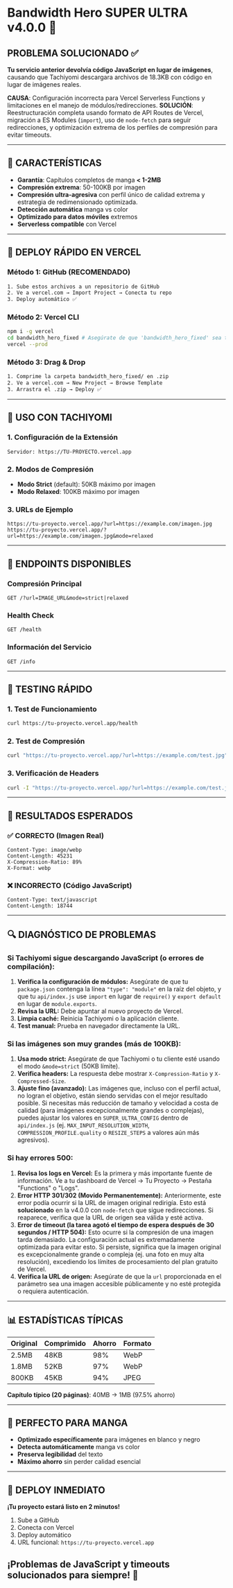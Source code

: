 # Bandwidth Hero SUPER ULTRA v4.0.0 🚀

## PROBLEMA SOLUCIONADO ✅

**Tu servicio anterior devolvía código JavaScript en lugar de imágenes**, causando que Tachiyomi descargara archivos de 18.3KB con código en lugar de imágenes reales.

**CAUSA**: Configuración incorrecta para Vercel Serverless Functions y limitaciones en el manejo de módulos/redirecciones.
**SOLUCIÓN**: Reestructuración completa usando formato de API Routes de Vercel, migración a ES Modules (`import`), uso de `node-fetch` para seguir redirecciones, y optimización extrema de los perfiles de compresión para evitar timeouts.

---

## 🎯 CARACTERÍSTICAS

-   **Garantía**: Capítulos completos de manga **< 1-2MB**
-   **Compresión extrema**: 50-100KB por imagen
-   **Compresión ultra-agresiva** con perfil único de calidad extrema y estrategia de redimensionado optimizada.
-   **Detección automática** manga vs color
-   **Optimizado para datos móviles** extremos
-   **Serverless compatible** con Vercel

---

## 🚀 DEPLOY RÁPIDO EN VERCEL

### Método 1: GitHub (RECOMENDADO)
```bash
1. Sube estos archivos a un repositorio de GitHub
2. Ve a vercel.com → Import Project → Conecta tu repo
3. Deploy automático ✅
```

### Método 2: Vercel CLI
```bash
npm i -g vercel
cd bandwidth_hero_fixed # Asegúrate de que 'bandwidth_hero_fixed' sea tu carpeta principal
vercel --prod
```

### Método 3: Drag & Drop
```bash
1. Comprime la carpeta bandwidth_hero_fixed/ en .zip
2. Ve a vercel.com → New Project → Browse Template
3. Arrastra el .zip → Deploy ✅
```

---

## 📱 USO CON TACHIYOMI

### 1. Configuración de la Extensión
```
Servidor: https://TU-PROYECTO.vercel.app
```

### 2. Modos de Compresión
-   **Modo Strict** (default): 50KB máximo por imagen
-   **Modo Relaxed**: 100KB máximo por imagen

### 3. URLs de Ejemplo
```
https://tu-proyecto.vercel.app/?url=https://example.com/imagen.jpg
https://tu-proyecto.vercel.app/?url=https://example.com/imagen.jpg&mode=relaxed
```

---

## 🔧 ENDPOINTS DISPONIBLES

### Compresión Principal
```
GET /?url=IMAGE_URL&mode=strict|relaxed
```

### Health Check
```
GET /health
```

### Información del Servicio
```
GET /info
```

---

## 🧪 TESTING RÁPIDO

### 1. Test de Funcionamiento
```bash
curl https://tu-proyecto.vercel.app/health
```

### 2. Test de Compresión
```bash
curl "https://tu-proyecto.vercel.app/?url=https://example.com/test.jpg" -o test_compressed.jpg
```

### 3. Verificación de Headers
```bash
curl -I "https://tu-proyecto.vercel.app/?url=https://example.com/test.jpg"
```

---

## 🎯 RESULTADOS ESPERADOS

### ✅ CORRECTO (Imagen Real)
```
Content-Type: image/webp
Content-Length: 45231
X-Compression-Ratio: 89%
X-Format: webp
```

### ❌ INCORRECTO (Código JavaScript)
```
Content-Type: text/javascript
Content-Length: 18744
```

---

## 🔍 DIAGNÓSTICO DE PROBLEMAS

### Si Tachiyomi sigue descargando JavaScript (o errores de compilación):
1.  **Verifica la configuración de módulos:** Asegúrate de que tu `package.json` contenga la línea `"type": "module"` en la raíz del objeto, y que tu `api/index.js` use `import` en lugar de `require()` y `export default` en lugar de `module.exports`.
2.  **Revisa la URL:** Debe apuntar al nuevo proyecto de Vercel.
3.  **Limpia caché:** Reinicia Tachiyomi o la aplicación cliente.
4.  **Test manual:** Prueba en navegador directamente la URL.

### Si las imágenes son muy grandes (más de 100KB):
1.  **Usa modo strict:** Asegúrate de que Tachiyomi o tu cliente esté usando el modo `&mode=strict` (50KB límite).
2.  **Verifica headers:** La respuesta debe mostrar `X-Compression-Ratio` y `X-Compressed-Size`.
3.  **Ajuste fino (avanzado):** Las imágenes que, incluso con el perfil actual, no logran el objetivo, están siendo servidas con el mejor resultado posible. Si necesitas más reducción de tamaño y velocidad a costa de calidad (para imágenes excepcionalmente grandes o complejas), puedes ajustar los valores en `SUPER_ULTRA_CONFIG` dentro de `api/index.js` (ej. `MAX_INPUT_RESOLUTION_WIDTH`, `COMPRESSION_PROFILE.quality` o `RESIZE_STEPS` a valores aún más agresivos).

### Si hay errores 500:
1.  **Revisa los logs en Vercel:** Es la primera y más importante fuente de información. Ve a tu dashboard de Vercel → Tu Proyecto → Pestaña "Functions" o "Logs".
2.  **Error HTTP 301/302 (Movido Permanentemente):** Anteriormente, este error podía ocurrir si la URL de imagen original redirigía. Esto está **solucionado** en la v4.0.0 con `node-fetch` que sigue redirecciones. Si reaparece, verifica que la URL de origen sea válida y esté activa.
3.  **Error de timeout (la tarea agotó el tiempo de espera después de 30 segundos / HTTP 504):** Esto ocurre si la compresión de una imagen tarda demasiado. La configuración actual es extremadamente optimizada para evitar esto. Si persiste, significa que la imagen original es excepcionalmente grande o compleja (ej. una foto en muy alta resolución), excediendo los límites de procesamiento del plan gratuito de Vercel.
4.  **Verifica la URL de origen:** Asegúrate de que la `url` proporcionada en el parámetro sea una imagen accesible públicamente y no esté protegida o requiera autenticación.

---

## 📊 ESTADÍSTICAS TÍPICAS

| Original | Comprimido | Ahorro | Formato |
|----------|------------|--------|---------|
| 2.5MB    | 48KB      | 98%    | WebP    |
| 1.8MB    | 52KB      | 97%    | WebP    |
| 800KB    | 45KB      | 94%    | JPEG    |

**Capítulo típico (20 páginas)**: 40MB → 1MB (97.5% ahorro)

---

## 🎌 PERFECTO PARA MANGA

-   **Optimizado específicamente** para imágenes en blanco y negro
-   **Detecta automáticamente** manga vs color
-   **Preserva legibilidad** del texto
-   **Máximo ahorro** sin perder calidad esencial

---

## 🚀 DEPLOY INMEDIATO

**¡Tu proyecto estará listo en 2 minutos!**

1.  Sube a GitHub
2.  Conecta con Vercel  
3.  Deploy automático
4.  URL funcional: `https://tu-proyecto.vercel.app`

**¡Problemas de JavaScript y timeouts solucionados para siempre!** 🎉
---